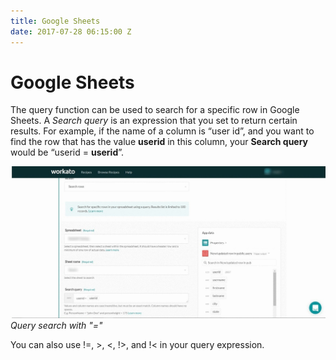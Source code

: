 ```yaml
---
title: Google Sheets
date: 2017-07-28 06:15:00 Z
---
```


# Google Sheets

The query function can be used to search for a specific row in Google Sheets. A *Search query* is an expression that you set to return certain results. For example, if the name of a column is “user id”, and you want to find the row that has the value **userid** in this column, your **Search query** would be “userid = **userid**”. 
 
 ![Google Query Search](/assets/images/connectors/google-sheets/google-sheets-query.jpg)
 *Query search with "="*

You can also use !=, >, <, !>, and !< in your query expression. 


